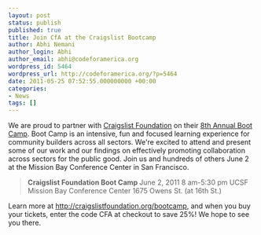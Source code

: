 ```yaml
---
layout: post
status: publish
published: true
title: Join CfA at the Craigslist Bootcamp
author: Abhi Nemani
author_login: Abhi
author_email: abhi@codeforamerica.org
wordpress_id: 5464
wordpress_url: http://codeforamerica.org/?p=5464
date: 2011-05-25 07:52:55.000000000 +00:00
categories:
- News
tags: []
---
```

We are proud to partner with <a href="http://craigslistfoundation.org">Craigslist Foundation</a> on their <a href="http://craigslistfoundation.org/bootcamp">8th Annual Boot Camp</a>. Boot Camp is an intensive, fun and focused learning experience for community builders across all sectors. We're excited to attend and present some of our work and our findings on effectively promoting collaboration across sectors for the public good. Join us and hundreds of others June 2 at the Mission Bay Conference Center in San Francisco. 

<blockquote><strong>Craigslist Foundation Boot Camp
</strong>June 2, 2011
8 am-5:30 pm
UCSF Mission Bay Conference Center
1675 Owens St. (at 16th St.)</blockquote>

Learn more at <a href="http://craigslistfoundation.org/bootcamp">http://craigslistfoundation.org/bootcamp</a>, and when you buy your tickets, enter the code CFA at checkout to save 25%! We hope to see you there.
